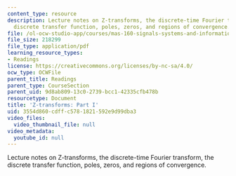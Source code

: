 ```yaml
---
content_type: resource
description: Lecture notes on Z-transforms, the discrete-time Fourier transform, the
  discrete transfer function, poles, zeros, and regions of convergence.
file: /ol-ocw-studio-app/courses/mas-160-signals-systems-and-information-for-media-technology-fall-2007/3554d860cdffc5781821592e9d99dba3_1121_zx1.pdf
file_size: 218299
file_type: application/pdf
learning_resource_types:
- Readings
license: https://creativecommons.org/licenses/by-nc-sa/4.0/
ocw_type: OCWFile
parent_title: Readings
parent_type: CourseSection
parent_uid: 9d8ab809-13c0-2739-bcc1-42335cfb478b
resourcetype: Document
title: 'Z-transforms: Part I'
uid: 3554d860-cdff-c578-1821-592e9d99dba3
video_files:
  video_thumbnail_file: null
video_metadata:
  youtube_id: null
---
```

Lecture notes on Z-transforms, the discrete-time Fourier transform, the discrete transfer function, poles, zeros, and regions of convergence.
